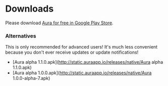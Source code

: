 # Downloads

Please download [Aura for free in Google Play Store](https://play.google.com/apps/testing/io.auraapp.auraandroid).

### Alternatives

This is only recommended for advanced users! It's much less convenient because you don't ever receive updates or update notifications!

* [Aura alpha 1.1.0.apk](http://static.auraapp.io/releases/native/Aura alpha 1.1.0.apk)
* [Aura alpha 1.0.0.apk](http://static.auraapp.io/releases/native/Aura 1.0.0-alpha-7.apk)



